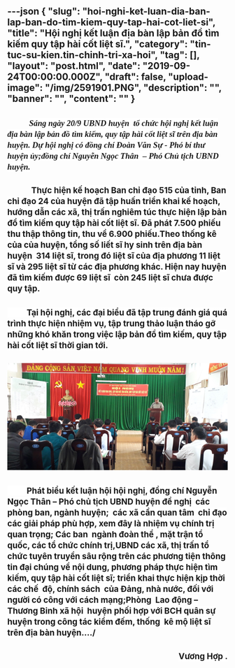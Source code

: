 ---json
{
    "slug": "hoi-nghi-ket-luan-dia-ban-lap-ban-do-tim-kiem-quy-tap-hai-cot-liet-si",
    "title": "Hội nghị kết luận địa bàn lập bản đồ tìm kiếm quy tập hài cốt liệt sĩ.",
    "category": "tin-tuc-su-kien.tin-chinh-tri-xa-hoi",
    "tag": [],
    "layout": "post.html",
    "date": "2019-09-24T00:00:00.000Z",
    "draft": false,
    "upload-image": "/img/2591901.PNG",
    "description": "",
    "banner": "",
    "__content__": ""
}
---
<h2><strong>&nbsp;&nbsp;&nbsp;&nbsp;&nbsp;&nbsp;&nbsp;&nbsp;&nbsp; </strong><em><span style="font-size:14.0pt"><span style="background-color:white"><span style="font-family:&quot;Times New Roman&quot;,&quot;serif&quot;">S&aacute;ng ng&agrave;y 20/9 UBND huyện&nbsp; tổ chức hội nghị kết luận địa bàn lập bản đồ t&igrave;m kiếm, quy tập h&agrave;i cốt liệt sĩ tr&ecirc;n địa b&agrave;n huy&ecirc;̣n. Dự hội nghị c&oacute; đồng ch&iacute; Đo&agrave;n Văn Sự - Ph&oacute; b&iacute; thư huyện ủy;đồng ch&iacute; Nguyễn Ngọc Th&acirc;n&nbsp; &ndash; Ph&oacute; Chủ tịch UBND huyện.</span></span></span></em></h2>

<h2 style="margin-left:0cm; margin-right:0cm">&nbsp;&nbsp;&nbsp;&nbsp;&nbsp;&nbsp;&nbsp;&nbsp;&nbsp; &nbsp;<span style="font-size:14.0pt"><span style="background-color:white">Thực hiện kế hoạch Ban chỉ đạo 515 của tỉnh, Ban chỉ đạo 24 của huyện đ&atilde; t&acirc;̣p hu&acirc;́n tri&ecirc;̉n khai kế hoạch, hướng dẫn c&aacute;c x&atilde;, thị trấn nghi&ecirc;m túc thực hi&ecirc;̣n</span></span><span style="font-size:14.0pt"> lập bản đồ t&igrave;m kiếm quy tập h&agrave;i cốt liệt sĩ. <span style="background-color:white">Đ&atilde; ph&aacute;t 7.500 phiếu thu thập th&ocirc;ng tin, thu về 6.900 phiếu.Theo thống k&ecirc; của của huyện, tổng số liết sĩ hy sinh tr&ecirc;n địa b&agrave;n huyện&nbsp; 314 liệt sĩ, trong đ&oacute; liệt sĩ của địa phương 11 liệt sĩ v&agrave; 295 liệt sĩ từ c&aacute;c địa phương kh&aacute;c. Hiện nay huyện đ&atilde; t&igrave;m kiếm được 69 liệt sĩ &nbsp;c&ograve;n 245 liệt sĩ chưa được quy tập.</span></span></h2>

<h2 style="margin-left:0cm; margin-right:0cm"><span style="font-size:14.0pt"><span style="background-color:white">&nbsp;&nbsp;&nbsp;&nbsp;&nbsp;&nbsp;&nbsp;&nbsp;&nbsp; Tại hội nghị, c&aacute;c đại biểu đ&atilde; tập trung đ&aacute;nh gi&aacute; qu&aacute; tr&igrave;nh thực hiện nhiệm vụ, tập trung thảo luận th&aacute;o gỡ những kh&oacute; khăn trong việc lập bản đồ t&igrave;m kiếm, quy tập h&agrave;i cốt liệt sĩ thời gian tới.</span></span></h2>

<h2 style="margin-left:0cm; margin-right:0cm"><img alt="" src="/img/2591901.PNG" /></h2>

<h2 style="margin-left:0cm; margin-right:0cm"><span style="font-size:14.0pt"><span style="background-color:white">&nbsp;&nbsp;&nbsp;&nbsp;&nbsp;&nbsp;&nbsp;&nbsp;&nbsp; Ph&aacute;t biểu kết luận hội hội nghị, đồng ch&iacute; Nguyễn Ngọc Th&acirc;n &ndash; Ph&oacute; chủ tịch UBND huyện đề nghị&nbsp; c&aacute;c ph&ograve;ng ban, ng&agrave;nh huyện; &nbsp;c&aacute;c x&atilde; cần quan t&acirc;m&nbsp; chỉ đạo c&aacute;c giải ph&aacute;p ph&ugrave; hợp, xem đ&acirc;y l&agrave; nhiệm vụ ch&iacute;nh trị quan trọng; C&aacute;c ban&nbsp; ng&agrave;nh đo&agrave;n thể , mặt trận tổ quốc, c&aacute;c tổ chức ch&iacute;nh trị,UBND c&aacute;c x&atilde;, thị trấn tổ chức tuy&ecirc;n truyền s&acirc;u rộng tr&ecirc;n c&aacute;c phương tiện th&ocirc;ng tin đại ch&uacute;ng về nội dung, phương ph&aacute;p thực hiện t&igrave;m kiếm, quy tập h&agrave;i cốt liệt sĩ; triển khai thực hiện kịp thời c&aacute;c chế &nbsp;độ, ch&iacute;nh s&aacute;ch&nbsp; của Đảng, nh&agrave; nước, đối với người c&oacute; c&ocirc;ng với c&aacute;ch mạng;Ph&ograve;ng&nbsp; Lao động &ndash; Thương Binh x&atilde; hội&nbsp; huyện phối hợp với BCH qu&acirc;n sự huyện trong c&ocirc;ng t&aacute;c kiểm đếm, thống &nbsp;k&ecirc; mộ liệt sĩ tr&ecirc;n địa b&agrave;n huyện&hellip;./</span></span></h2>

<h2 style="margin-left:0cm; margin-right:0cm; text-align:right">&nbsp;&nbsp;&nbsp;&nbsp;&nbsp;&nbsp;&nbsp;&nbsp;&nbsp;&nbsp;&nbsp;&nbsp;&nbsp;&nbsp;&nbsp;&nbsp;&nbsp;&nbsp;&nbsp;&nbsp;&nbsp;&nbsp;&nbsp;&nbsp;&nbsp;&nbsp;&nbsp;&nbsp;&nbsp;&nbsp;&nbsp;&nbsp;&nbsp;&nbsp;&nbsp;&nbsp;&nbsp;&nbsp;&nbsp;&nbsp;&nbsp;&nbsp;&nbsp;&nbsp;&nbsp;&nbsp;&nbsp;&nbsp;&nbsp;&nbsp;&nbsp;&nbsp;&nbsp;&nbsp;&nbsp;&nbsp;&nbsp;&nbsp;&nbsp;&nbsp;&nbsp;&nbsp;&nbsp;&nbsp;&nbsp;&nbsp;&nbsp;&nbsp;&nbsp;&nbsp;&nbsp;&nbsp;&nbsp;&nbsp;&nbsp;&nbsp; <span style="font-size:14.0pt"><span style="background-color:white">Vương Hợp .</span></span></h2>
